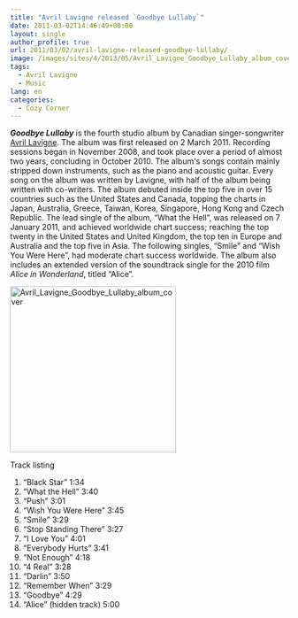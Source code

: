 ```yaml
---
title: "Avril Lavigne released `Goodbye Lullaby`"
date: 2011-03-02T14:46:49+00:00
layout: single
author_profile: true
url: 2011/03/02/avril-lavigne-released-goodbye-lullaby/
image: /images/sites/4/2013/05/Avril_Lavigne_Goodbye_Lullaby_album_cover.jpg
tags:
  - Avril Lavigne
  - Music
lang: en
categories: 
  - Cozy Corner
---
```

_**Goodbye Lullaby**_ is the fourth studio album by Canadian singer-songwriter [Avril Lavigne](/entertainment/artists/avril-lavigne/ "Avril Lavigne"). The album was first released on 2 March 2011. Recording sessions began in November 2008, and took place over a period of almost two years, concluding in October 2010. The album's songs contain mainly stripped down instruments, such as the piano and acoustic guitar. Every song on the album was written by Lavigne, with half of the album being written with co-writers. The album debuted inside the top five in over 15 countries such as the United States and Canada, topping the charts in Japan, Australia, Greece, Taiwan, Korea, Singapore, Hong Kong and Czech Republic. The lead single of the album, “What the Hell”, was released on 7 January 2011, and achieved worldwide chart success; reaching the top twenty in the United States and United Kingdom, the top ten in Europe and Australia and the top five in Asia. The following singles, “Smile” and “Wish You Were Here”, had moderate chart success worldwide. The album also includes an extended version of the soundtrack single for the 2010 film _Alice in Wonderland_, titled “Alice”.

[<img class="alignnone size-full wp-image-400" alt="Avril_Lavigne_Goodbye_Lullaby_album_cover" src="/images/2013/05/Avril_Lavigne_Goodbye_Lullaby_album_cover.jpg" width="300" height="300" srcset="/images/sites/4/2013/05/Avril_Lavigne_Goodbye_Lullaby_album_cover.jpg 300w, /images/sites/4/2013/05/Avril_Lavigne_Goodbye_Lullaby_album_cover-150x150.jpg 150w" sizes="(max-width: 300px) 100vw, 300px" />](/images/2013/05/Avril_Lavigne_Goodbye_Lullaby_album_cover.jpg)

Track listing  
1. “Black Star” 1:34  
2. “What the Hell” 3:40  
3. “Push” 3:01  
4. “Wish You Were Here” 3:45  
5. “Smile” 3:29  
6. “Stop Standing There” 3:27  
7. “I Love You” 4:01  
8. “Everybody Hurts” 3:41  
9. “Not Enough” 4:18  
10. “4 Real” 3:28  
11. “Darlin” 3:50  
12. “Remember When” 3:29  
13. “Goodbye” 4:29  
14. “Alice” (hidden track) 5:00